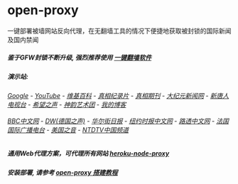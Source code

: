 # open-proxy
一键部署被墙网站反向代理，在无翻墙工具的情况下便捷地获取被封锁的国际新闻及国内禁闻

##### 鉴于GFW封锁不断升级, 强烈推荐使用 [一键翻墙软件](https://intense-depths-98122.herokuapp.com/proxy/http://truth.atspace.eu/fgate)

#####  演示站:
######  [Google](https://intense-depths-98122.herokuapp.com/proxy/https://www.google.com/search?q=425事件) - [YouTube](http://140.82.50.145:8700/results?search_query=425事件) - [维基百科](https://damp-cove-96991.herokuapp.com/proxy/https://zh.wikipedia.org/wiki/喬高-麥塔斯調查報告) - [真相纪录片](https://damp-cove-96991.herokuapp.com/proxy/http://140.82.50.145:10080/videos) - [真相期刊](https://damp-cove-96991.herokuapp.com/proxy/http://140.82.50.145:8300/display.aspx?category_id=3&zhuanti_id=2) - [大纪元新闻网](https://damp-cove-96991.herokuapp.com/proxy/http://www.epochtimes.com/) - [新唐人电视台](https://damp-cove-96991.herokuapp.com/proxy/http://www.ntdtv.com/) - [希望之声](https://damp-cove-96991.herokuapp.com/proxy/http://soundofhope.org/) - [神韵艺术团](https://damp-cove-96991.herokuapp.com/proxy/http://www.ntdtv.com/xtr/gb/prog673.html) - [我的博客](https://damp-cove-96991.herokuapp.com/proxy/http://truth.atspace.eu/)<br/> <br/> [BBC中文网](https://damp-cove-96991.herokuapp.com/proxy/http://www.bbc.com/zhongwen/simp) - [DW(德国之声)](https://damp-cove-96991.herokuapp.com/proxy/http://www.dw.com/zh/在线报导/s-9058?&zhongwen=simp) - [华尔街日报](https://damp-cove-96991.herokuapp.com/proxy/https://cn.wsj.com/zh-hans) - [纽约时报中文网](https://damp-cove-96991.herokuapp.com/proxy/https://cn.nytimes.com/) - [路透中文网](https://damp-cove-96991.herokuapp.com/proxy/https://cn.reuters.com/) - [法国国际广播电台](https://damp-cove-96991.herokuapp.com/proxy/http://cn.rfi.fr/) - [美国之音](https://damp-cove-96991.herokuapp.com/proxy/https://www.voachinese.com/) - [NTDTV中国频道](https://damp-cove-96991.herokuapp.com/proxy/http://140.82.50.145:10080/videos/tv.html)

##### 通用Web代理方案，可代理所有网站 [heroku-node-proxy](https://github.com/gfw-breaker/heroku-node-proxy#--end--) 

##### 安装部署, 请参考 [open-proxy 搭建教程](https://github.com/gfw-breaker/open-proxy/wiki#open-proxy-%E6%90%AD%E5%BB%BA%E6%95%99%E7%A8%8B)

